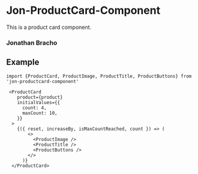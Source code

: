 # Jon-ProductCard-Component

This is a product card component.

### Jonathan Bracho

## Example

```
import {ProductCard, ProductImage, ProductTitle, ProductButtons} from 'jon-productcard-component'
```

```
 <ProductCard
    product={product}
    initialValues={{
      count: 4,
      maxCount: 10,
    }}
  >
    {({ reset, increaseBy, isMaxCountReached, count }) => (
        <>
          <ProductImage />
          <ProductTitle />
          <ProductButtons />
        </>
      )}
  </ProductCard>
```

